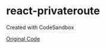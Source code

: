 # react-privateroute

Created with CodeSandbox

[Original Code](https://reactrouter.com/web/example/auth-workflow)
